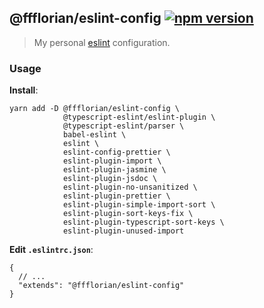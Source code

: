 ## @ffflorian/eslint-config [![npm version](https://img.shields.io/npm/v/@ffflorian/eslint-config.svg)](https://npmjs.com/package/@ffflorian/eslint-config)

> My personal [eslint](https://eslint.org/) configuration.

### Usage

**Install**:

```
yarn add -D @ffflorian/eslint-config \
            @typescript-eslint/eslint-plugin \
            @typescript-eslint/parser \
            babel-eslint \
            eslint \
            eslint-config-prettier \
            eslint-plugin-import \
            eslint-plugin-jasmine \
            eslint-plugin-jsdoc \
            eslint-plugin-no-unsanitized \
            eslint-plugin-prettier \
            eslint-plugin-simple-import-sort \
            eslint-plugin-sort-keys-fix \
            eslint-plugin-typescript-sort-keys \
            eslint-plugin-unused-import
```

**Edit `.eslintrc.json`**:

```jsonc
{
  // ...
  "extends": "@ffflorian/eslint-config"
}
```
